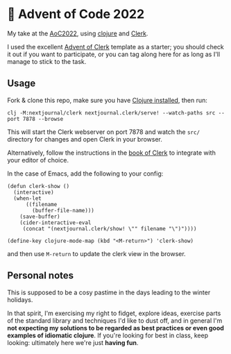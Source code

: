# 🎄 Advent of Code 2022

My take at the [AoC2022](https://adventofcode), using [clojure](https://clojure.org) and [Clerk](https://clerk.vision).

I used the excellent [Advent of Clerk](https://github.com/nextjournal/advent-of-clerk) template as a starter; you should check it out if you
want to participate, or you can tag along here for as long as I'll manage to stick to the task.

## Usage

Fork & clone this repo, make sure you have [Clojure
installed](https://clojure.org/guides/install_clojure), then run:

``` shell
clj -M:nextjournal/clerk nextjournal.clerk/serve! --watch-paths src --port 7878 --browse
```

This will start the Clerk webserver on port 7878 and watch the `src/`
directory for changes and open Clerk in your browser.

Alternatively, follow the instructions in the [book of Clerk](https://book.clerk.vision/#🔪_editor_integration) to integrate with your editor of choice.

In the case of Emacs, add the following to your config:

``` emacs-lisp
(defun clerk-show ()
  (interactive)
  (when-let
      ((filename
        (buffer-file-name)))
    (save-buffer)
    (cider-interactive-eval
     (concat "(nextjournal.clerk/show! \"" filename "\")"))))

(define-key clojure-mode-map (kbd "<M-return>") 'clerk-show)
```

and then use `M-return` to update the clerk view in the browser.

## Personal notes

This is supposed to be a cosy pastime in the days leading to the winter holidays.

In that spirit, I'm exercising my right to fidget, explore ideas, exercise parts
of the standard library and techniques I'd like to dust off, and in general I'm
**not expecting my solutions to be regarded as best practices or even good examples
of idiomatic clojure**. If you're looking for best in class, keep looking: ultimately
here we're just **having fun**.
